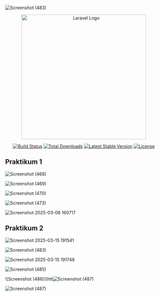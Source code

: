 ![Screenshot (483)](https://github.com/user-attachments/assets/404a9150-4e7b-45eb-97ca-524ada9c407c)<p align="center"><a href="https://laravel.com" target="_blank"><img src="https://raw.githubusercontent.com/laravel/art/master/logo-lockup/5%20SVG/2%20CMYK/1%20Full%20Color/laravel-logolockup-cmyk-red.svg" width="400" alt="Laravel Logo"></a></p>

<p align="center">
<a href="https://github.com/laravel/framework/actions"><img src="https://github.com/laravel/framework/workflows/tests/badge.svg" alt="Build Status"></a>
<a href="https://packagist.org/packages/laravel/framework"><img src="https://img.shields.io/packagist/dt/laravel/framework" alt="Total Downloads"></a>
<a href="https://packagist.org/packages/laravel/framework"><img src="https://img.shields.io/packagist/v/laravel/framework" alt="Latest Stable Version"></a>
<a href="https://packagist.org/packages/laravel/framework"><img src="https://img.shields.io/packagist/l/laravel/framework" alt="License"></a>
</p>

## Praktikum 1

![Screenshot (468)](https://github.com/user-attachments/assets/2a182bdf-c43e-44de-8cdc-42dbcc9a1ac9)

![Screenshot (469)](https://github.com/user-attachments/assets/78776214-1eca-4bc9-85fb-53e42f813808)

![Screenshot (470)](https://github.com/user-attachments/assets/6443d806-ad92-4b0c-853f-1878cc3d671a)

![Screenshot (473)](https://github.com/user-attachments/assets/e6fd677a-37e3-49dd-bc5f-8eb686f618ca)

![Screenshot 2025-03-08 160717](https://github.com/user-attachments/assets/a523cd17-82d2-4bbc-affc-1926698d9283)

## Praktikum 2


![Screenshot 2025-03-15 191541](https://github.com/user-attachments/assets/45ceba1f-2fe9-432b-adf1-b20403b12782)

![Screenshot (483)](https://github.com/user-attachments/assets/ea1c56aa-fa35-458e-9cdd-107dacab8954)

![Screenshot 2025-03-15 191748](https://github.com/user-attachments/assets/4e0cb384-5921-4f7d-bb84-ee0d355745f0)

![Screenshot (485)](https://github.com/user-attachments/assets/9c92d709-b3ae-422c-b41c-6b6aa0aa6bf6)

![Screenshot (486)](htt![Screenshot (487)](https://github.com/user-attachments/assets/a0a79622-2571-422b-ba8d-1ea0cc6db04e)

![Screenshot (487)](https://github.com/user-attachments/assets/32c895cf-fb70-4d2b-8533-174d565667c3)



